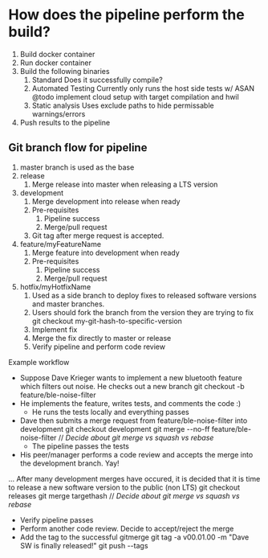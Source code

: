 # How does the pipeline perform the build?
1. Build docker container
2. Run docker container
3. Build the following binaries
   1. Standard
        Does it successfully compile?
   2. Automated Testing
        Currently only runs the host side tests w/ ASAN
        @todo implement cloud setup with target compilation and hwil
    1. Static analysis
        Uses exclude paths to hide permissable warnings/errors
4. Push results to the pipeline
 
## Git branch flow for pipeline
1. master branch is used as the base
2. release
   1. Merge release into master when releasing a LTS version
3. development
   1. Merge development into release when ready
   2. Pre-requisites
      1. Pipeline success
      3. Merge/pull request 
   3. Git tag after merge request is accepted.
4. feature/myFeatureName
   1. Merge feature into development when ready
   2. Pre-requisites
      1. Pipeline success
      2. Merge/pull request
5. hotfix/myHotfixName
   1. Used as a side branch to deploy fixes to released software versions and master branches.
   2. Users should fork the branch from the version they are trying to fix
    git checkout my-git-hash-to-specific-version
   3. Implement fix
   4. Merge the fix directly to master or release
   5. Verify pipeline and perform code review


Example workflow
- Suppose Dave Krieger wants to implement a new bluetooth feature which filters out noise. He checks out a new branch
    git checkout -b feature/ble-noise-filter
- He implements the feature, writes tests, and comments the code :)
  - He runs the tests locally and everything passes
- Dave then submits a merge request from feature/ble-noise-filter into development
    git checkout development
    git merge --no-ff feature/ble-noise-filter      // *Decide about git merge vs squash vs rebase*
  - The pipeline passes the tests
- His peer/manager performs a code review and accepts the merge into the development branch. Yay!

... After many development merges have occured, it is decided that it is time to release a new software version to the public (non LTS)
    git checkout releases
    git merge targethash      // *Decide about git merge vs squash vs rebase*
- Verify pipeline passes
- Perform another code review. Decide to accept/reject the merge
- Add the tag to the successful gitmerge
    git tag -a v00.01.00 -m "Dave SW is finally released!"
    git push --tags